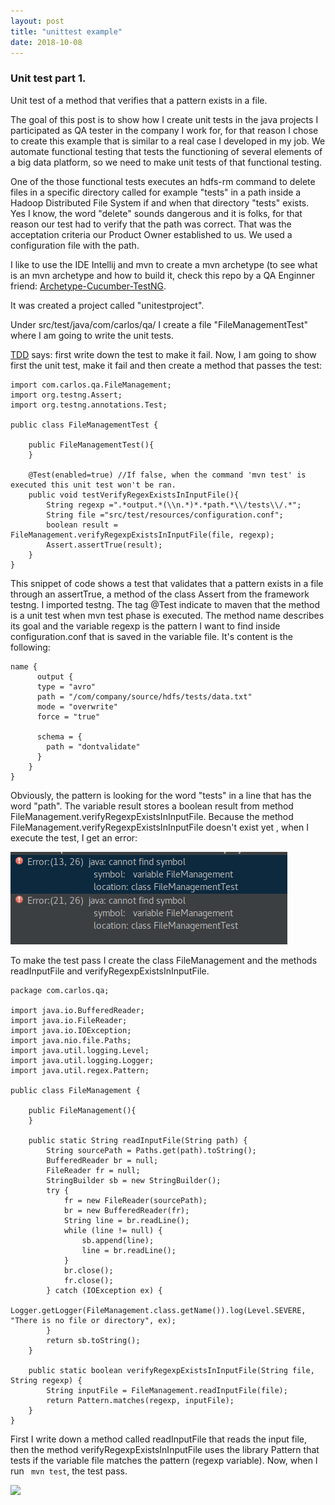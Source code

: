 ```yaml
---
layout: post
title: "unittest example"
date: 2018-10-08
---
```


### Unit test part 1.
Unit test of a method that verifies that a pattern exists in a file.


The goal of this post is to show how I create unit tests in the java projects I participated as QA tester in the company I work for, for that reason I chose to create this example that is similar to a real case I developed in my job. 
We automate functional testing that tests the functioning of several elements of a big data platform, so we need to make unit tests of that functional testing.

One of the those functional tests executes an hdfs-rm command to delete files in a specific directory called for example "tests" in a path inside a Hadoop Distributed File System if and when that directory "tests" exists. Yes I know, the word "delete" sounds dangerous and it is folks, for that reason our test had to verify that the path was correct. That was the acceptation criteria our Product Owner established to us.
We used a configuration file with the path. 

I like to use the IDE Intellij and mvn to create a mvn archetype (to see what is an mvn archetype and how to build it, check this repo by a QA Enginner friend: [Archetype-Cucumber-TestNG](https://github.com/isortegah/archetype-cucumber-testng).

It was created a project called  "unitestproject".

Under src/test/java/com/carlos/qa/ I create a file "FileManagementTest" where I am going to write the unit tests.

[TDD](https://www.paradigmadigital.com/dev/tdd-como-metodologia-de-diseno-de-software/) says: first write down the test to make it fail. Now, I am going to show first the unit test, make it fail and then create a method that passes the test:

```
import com.carlos.qa.FileManagement;
import org.testng.Assert;
import org.testng.annotations.Test;

public class FileManagementTest {

    public FileManagementTest(){
    }

    @Test(enabled=true) //If false, when the command 'mvn test' is executed this unit test won't be ran.
    public void testVerifyRegexExistsInInputFile(){
        String regexp =".*output.*(\\n.*)*.*path.*\\/tests\\/.*";
        String file ="src/test/resources/configuration.conf";
        boolean result = FileManagement.verifyRegexpExistsInInputFile(file, regexp);
        Assert.assertTrue(result);
    }
}
```
This snippet of code shows a test that validates that a pattern exists in a file through an assertTrue, a method of the class Assert from the framework testng. I imported testng. The tag @Test indicate to maven that the method is a unit test when mvn test phase is executed. The method name describes its goal and the variable regexp is the pattern I want to find inside configuration.conf that is saved in the variable file. It's content is the following:

```
name {
      output {
      type = "avro"
      path = "/com/company/source/hdfs/tests/data.txt"
      mode = "overwrite"
      force = "true"

      schema = {
        path = "dontvalidate"
      }
    }
}

```
Obviously, the pattern is looking for the word "tests" in a line that has the word "path". The variable result stores a boolean result from method FileManagement.verifyRegexpExistsInInputFile. Because the method FileManagement.verifyRegexpExistsInInputFile doesn't exist yet , when I execute the test, I get an error: 

  ![](_data/MethodError.png)

To make the test pass I create the class FileManagement and the methods readInputFile and verifyRegexpExistsInInputFile.

```
package com.carlos.qa;

import java.io.BufferedReader;
import java.io.FileReader;
import java.io.IOException;
import java.nio.file.Paths;
import java.util.logging.Level;
import java.util.logging.Logger;
import java.util.regex.Pattern;

public class FileManagement {

    public FileManagement(){
    }

    public static String readInputFile(String path) {
        String sourcePath = Paths.get(path).toString();
        BufferedReader br = null;
        FileReader fr = null;
        StringBuilder sb = new StringBuilder();
        try {
            fr = new FileReader(sourcePath);
            br = new BufferedReader(fr);
            String line = br.readLine();
            while (line != null) {
                sb.append(line);
                line = br.readLine();
            }
            br.close();
            fr.close();
        } catch (IOException ex) {
            Logger.getLogger(FileManagement.class.getName()).log(Level.SEVERE, "There is no file or directory", ex);
        }
        return sb.toString();
    }

    public static boolean verifyRegexpExistsInInputFile(String file, String regexp) {
        String inputFile = FileManagement.readInputFile(file);
        return Pattern.matches(regexp, inputFile);
    }
}

```

First I write down a method called readInputFile that reads the input file, then the method verifyRegexpExistsInInputFile uses the library Pattern that tests if the variable file matches the pattern (regexp variable).
Now, when I run 
``` mvn test```,
the test pass.

![](_data/SuccesUnitTest.png)